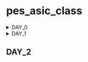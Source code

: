 # pes_asic_class
<details><summary>DAY_0</summary>
<details><summary>Installing the riscv64_toolchain:</summary>
Let's understand the commands

```
_Install Git and Vim packages automatically (without manual confirmation)_
sudo apt-get install git vim -y

_Install various development tools and libraries automatically_
sudo apt-get install autoconf automake autotools-dev curl libmpc-dev \
libmpfr-dev libgmp-dev gawk build-essential bison flex texinfo \
gperf libtool patchutils bc zlib1g-dev git libexpat1-dev gtkwave -y

_Change to the home directory and store its path in the 'pwd' variable_
cd
pwd=$PWD

_Create a directory named 'riscv_toolchain' and change to it_
mkdir riscv_toolchain
cd riscv_toolchain

_Download the RISC-V GCC toolchain tarball_
wget "https://static.dev.sifive.com/dev-tools/riscv64-unknown-elf-gcc-8.3.0-2019.08.0-x86_64-linux-ubuntu14.tar.gz"

_Extract the RISC-V GCC toolchain tarball_
tar -xvzf riscv64-unknown-elf-gcc-8.3.0-2019.08.0-x86_64-linux-ubuntu14.tar.gz

_Update the 'PATH' environment variable to include the RISC-V toolchain binaries_
export PATH=$pwd/riscv_toolchain/riscv64-unknown-elf-gcc-8.3.0-2019.08.0-x86_64-linux-ubuntu14/bin:$PATH

_Install the device tree compiler_
sudo apt-get install device-tree-compiler -y

_Clone the RISC-V ISA simulator repository_
git clone https://github.com/riscv/riscv-isa-sim.git
cd riscv-isa-sim/

_Create a 'build' directory and change to it_
mkdir build
cd build

_Configure the build for the RISC-V ISA simulator_
../configure --prefix=$pwd/riscv_toolchain/riscv64-unknown-elf-gcc-8.3.0-2019.08.0-x86_64-linux-ubuntu14

_Compile the RISC-V ISA simulator_
make

_Install the RISC-V ISA simulator_
sudo make install

_Change back to the 'riscv_toolchain' directory_
cd $pwd/riscv_toolchain

_Clone the RISC-V Proxy Kernel repository_
git clone https://github.com/riscv/riscv-pk.git
cd riscv-pk/

_Create a 'build' directory and change to it_
mkdir build
cd build

_Configure the build for the RISC-V Proxy Kernel_
../configure --prefix=$pwd/riscv_toolchain/riscv64-unknown-elf-gcc-8.3.0-2019.08.0-x86_64-linux-ubuntu14 --host=riscv64-unknown-elf

_Compile the RISC-V Proxy Kernel_
make

_Install the RISC-V Proxy Kernel_
sudo make install

_Update the 'PATH' environment variable again to include the RISC-V Proxy Kernel binaries_
export PATH=$pwd/riscv_toolchain/riscv64-unknown-elf-gcc-8.3.0-2019.08.0-x86_64-linux-ubuntu14/riscv64-unknown-elf/bin:$PATH

_Change back to the 'riscv_toolchain' directory_
cd $pwd/riscv_toolchain

_Clone the Icarus Verilog repository_
git clone https://github.com/steveicarus/iverilog.git
cd iverilog/

_Switch to the v10-branch of Icarus Verilog_
git checkout --track -b v10-branch origin/v10-branch
git pull

_Change permissions and run autoconf.sh_
chmod 777 autoconf.sh
./autoconf.sh

_Configure the Icarus Verilog build_
./configure

_Compile Icarus Verilog_
make

_Install Icarus Verilog_
sudo make install
```
</details>
  Error faced & how I resolved them:
  as: unrecognized option '--64' 
  After you add export PATH to bashrc, and save it,
  you may not be able to run gcc even though riscv64-unknown-elf-gcc is working.
  This can happen when you append the riscv toolchain path before the gcc path.
  Example:**that may give error**

  ```
  export PATH=~/riscv_toolchain/riscv64-unknown-elf-gcc-8.3.0-2019.08.0-x86_64-linux-ubuntu14/bin:$PATH
  export PATH=~/riscv_toolchain/riscv64-unknown-elf-gcc-8.3.0-2019.08.0-x86_64-linux-ubuntu14/riscv64-unknown-elf/bin:$PATH
  ```
  Instead, to avoid the error, the **correct way** to add to the bashrc file is:
  ```
  export PATH=$PATH:~/riscv_toolchain/riscv64-unknown-elf-gcc-8.3.0-2019.08.0-x86_64-linux-ubuntu14/bin
  export PATH=$PATH:~/riscv_toolchain/riscv64-unknown-elf-gcc-8.3.0-2019.08.0-x86_64-linux-ubuntu14/riscv64-unknown-elf/bin
  ```
  notice how the global path ie, the path to bin is at the beginning instead of at the end and the
  riscv64 gcc path is appended to it. So the path first go through the gcc compiler and then the riscv compiler
  and this will help avoid the above error
</details>

<details><summary>DAY_1</summary>
<details><summary>Brief Introduction</summary>
  ISA is the language of the computer. It is the way we are going to talk to the computers.
  If you have a C program and it has to be run on a hardware that contains a certain layout, 
  then the information needs to be passed to the hardware in certain terms. 
  It is first compiled in the assembly language, in this case the RISC-V assembly language. 

  This is then converted to machine language which is 1’s and 0’s i.e., logic 0 and logic 1, which is understood by hardware of the computer. 
  These bits are then executed in the layout and then the required output is obtained.
  Another interface that is required is the hardware description language. 
  You need to implement the code’s particular RISC-V specifications using some RTL. 
  Example: picorv32 CPU core. This RTL implements the RISC-V architecture specifications.
  And the it goes from RTL to the layout.
</details>
</details>

## DAY_2
